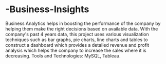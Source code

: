 # -Business-Insights
Business Analytics helps in boosting the performance of the company by helping them make the right decisions based on available data. With the company's past 4 years data, this project uses various visualization techniques such as  bar graphs, pie charts, line charts and tables to construct a dashboard which provides a detailed revenue and profit analysis which helps the company to increase the sales where it is decreasing. Tools and Technologies: MySQL, Tableau.
